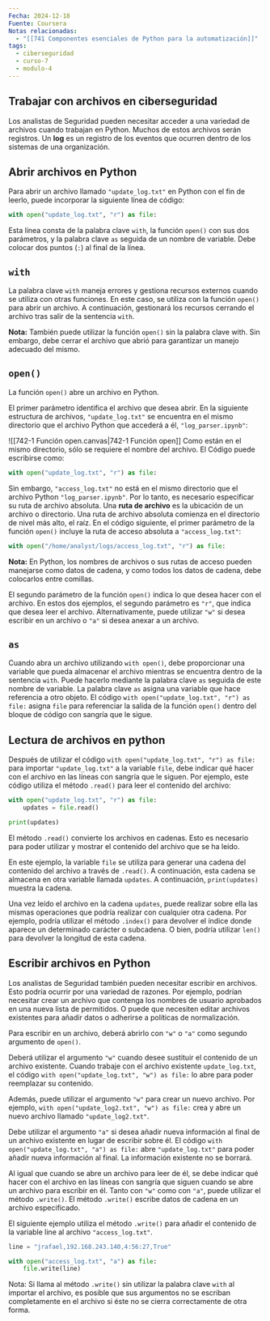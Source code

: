 ```yaml
---
Fecha: 2024-12-18
Fuente: Coursera
Notas relacionadas:
  - "[[741 Componentes esenciales de Python para la automatización]]"
tags:
  - ciberseguridad
  - curso-7
  - modulo-4
---
```

## Trabajar con archivos en ciberseguridad

Los analistas de Seguridad pueden necesitar acceder a una variedad de archivos cuando trabajan en Python. Muchos de estos archivos serán registros. Un **log** es un registro de los eventos que ocurren dentro de los sistemas de una organización.
## Abrir archivos en Python

Para abrir un archivo llamado `"update_log.txt"` en Python con el fin de leerlo, puede incorporar la siguiente línea de código:

```python
with open("update_log.txt", "r") as file:
```

Esta línea consta de la palabra clave `with`, la función `open()` con sus dos parámetros, y la palabra clave `as` seguida de un nombre de variable. Debe colocar dos puntos (`:`) al final de la línea.
## `with`

La palabra clave `with` maneja errores y gestiona recursos externos cuando se utiliza con otras funciones. En este caso, se utiliza con la función `open()` para abrir un archivo. A continuación, gestionará los recursos cerrando el archivo tras salir de la sentencia `with`.

**Nota:** También puede utilizar la función `open()` sin la palabra clave with. Sin embargo, debe cerrar el archivo que abrió para garantizar un manejo adecuado del mismo.
## `open()`
La función `open()` abre un archivo en Python.

El primer parámetro identifica el archivo que desea abrir. En la siguiente estructura de archivos, `"update_log.txt"` se encuentra en el mismo directorio que el archivo Python que accederá a él, `"log_parser.ipynb"`:

![[742-1 Función open.canvas|742-1 Función open]]
Como están en el mismo directorio, sólo se requiere el nombre del archivo. El Código puede escribirse como:

```python
with open("update_log.txt", "r") as file:
```

Sin embargo, `"access_log.txt"` no está en el mismo directorio que el archivo Python `"log_parser.ipynb"`. Por lo tanto, es necesario especificar su ruta de archivo absoluta. Una **ruta de archivo** es la ubicación de un archivo o directorio. Una ruta de archivo absoluta comienza en el directorio de nivel más alto, el raíz. En el código siguiente, el primer parámetro de la función `open()` incluye la ruta de acceso absoluta a `"access_log.txt"`:

```python
with open("/home/analyst/logs/access_log.txt", "r") as file:
```

**Nota:** En Python, los nombres de archivos o sus rutas de acceso pueden manejarse como datos de cadena, y como todos los datos de cadena, debe colocarlos entre comillas.

El segundo parámetro de la función `open()` indica lo que desea hacer con el archivo. En estos dos ejemplos, el segundo parámetro es `"r"`, que indica que desea leer el archivo. Alternativamente, puede utilizar `"w"` si desea escribir en un archivo o `"a"` si desea anexar a un archivo.

## `as`

Cuando abra un archivo utilizando `with open()`, debe proporcionar una variable que pueda almacenar el archivo mientras se encuentra dentro de la sentencia `with`. Puede hacerlo mediante la palabra clave `as` seguida de este nombre de variable. La palabra clave `as` asigna una variable que hace referencia a otro objeto. El código `with open("update_log.txt", "r") as file:` asigna `file` para referenciar la salida de la función `open()` dentro del bloque de código con sangría que le sigue.

## Lectura de archivos en python

Después de utilizar el código `with open("update_log.txt", "r") as file:` para importar `"update_log.txt"` a la variable `file`, debe indicar qué hacer con el archivo en las líneas con sangría que le siguen. Por ejemplo, este código utiliza el método `.read()` para leer el contenido del archivo:

```python
with open("update_log.txt", "r") as file:
    updates = file.read()

print(updates)
```

El método `.read()` convierte los archivos en cadenas. Esto es necesario para poder utilizar y mostrar el contenido del archivo que se ha leído.

En este ejemplo, la variable `file` se utiliza para generar una cadena del contenido del archivo a través de `.read()`. A continuación, esta cadena se almacena en otra variable llamada `updates`. A continuación, `print(updates)` muestra la cadena.

Una vez leído el archivo en la cadena `updates`, puede realizar sobre ella las mismas operaciones que podría realizar con cualquier otra cadena. Por ejemplo, podría utilizar el método `.index()` para devolver el índice donde aparece un determinado carácter o subcadena. O bien, podría utilizar `len()` para devolver la longitud de esta cadena.

## Escribir archivos en Python

Los analistas de Seguridad también pueden necesitar escribir en archivos. Esto podría ocurrir por una variedad de razones. Por ejemplo, podrían necesitar crear un archivo que contenga los nombres de usuario aprobados en una nueva lista de permitidos. O puede que necesiten editar archivos existentes para añadir datos o adherirse a políticas de normalización.

Para escribir en un archivo, deberá abrirlo con `"w"` o `"a"` como segundo argumento de `open()`.

Deberá utilizar el argumento `"w"` cuando desee sustituir el contenido de un archivo existente. Cuando trabaje con el archivo existente `update_log.txt`, el código `with open("update_log.txt", "w") as file:` lo abre para poder reemplazar su contenido.

Además, puede utilizar el argumento `"w"` para crear un nuevo archivo. Por ejemplo, `with open("update_log2.txt", "w") as file:` crea y abre un nuevo archivo llamado `"update_log2.txt"`.

Debe utilizar el argumento `"a"` si desea añadir nueva información al final de un archivo existente en lugar de escribir sobre él. El código `with open("update_log.txt", "a") as file:` abre `"update_log.txt"` para poder añadir nueva información al final. La información existente no se borrará.

Al igual que cuando se abre un archivo para leer de él, se debe indicar qué hacer con el archivo en las líneas con sangría que siguen cuando se abre un archivo para escribir en él. Tanto con `"w"` como con `"a"`, puede utilizar el método `.write()`. El método `.write()` escribe datos de cadena en un archivo especificado.

El siguiente ejemplo utiliza el método `.write()` para añadir el contenido de la variable line al archivo `"access_log.txt"`.

```python
line = "jrafael,192.168.243.140,4:56:27,True"

with open("access_log.txt", "a") as file:
	file.write(line)
```

Nota: Si llama al método `.write()` sin utilizar la palabra clave `with` al importar el archivo, es posible que sus argumentos no se escriban completamente en el archivo si éste no se cierra correctamente de otra forma.